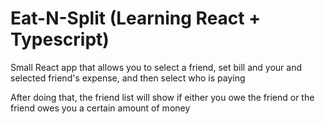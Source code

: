# Eat-N-Split (Learning React + Typescript)

Small React app that allows you to select a friend, set bill and your and selected friend's expense, and then select who is paying

After doing that, the friend list will show if either you owe the friend or the friend owes you a certain amount of money
